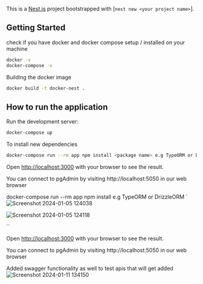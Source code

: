 This is a [Nest.js](https://nestjs.com/) project bootstrapped with [`nest new <your project name>`].


## Getting Started

check if you have docker and docker compose setup / installed on your machine

```bash
docker -v
docker-compose -v
```

Building the docker image
```bash
docker build -t docker-nest .
```

## How to run the application

Run the development server:

```bash
docker-compose up
```
To install new dependencies

```bash
docker-compose run --rm app npm install <package name> e.g TypeORM or DrizzleORM
```
Open [http://localhost:3000](http://localhost:3000) with your browser to see the result.

You can connect to pgAdmin by visiting http://localhost:5050 in our web browser

docker-compose run --rm app npm install <package name> e.g TypeORM or DrizzleORM
`![Screenshot 2024-01-05 124038](https://github.com/nidumolu/nest-docker-postgresdb/assets/13748087/10140fa2-3689-4861-93e3-67aad5c0c70f)

![Screenshot 2024-01-05 124118](https://github.com/nidumolu/nest-docker-postgresdb/assets/13748087/5d9f1c90-ac85-4bdf-a1ed-8b6d9318ac06)

``

Open [http://localhost:3000](http://localhost:3000) with your browser to see the result.

You can connect to pgAdmin by visiting http://localhost:5050 in our web browser

Added swagger functionality as well to test apis that will get added
![Screenshot 2024-01-11 134150](https://github.com/nidumolu/nest-docker-postgresdb/assets/13748087/1b366bd8-1d14-48d6-b54b-c026d67b3e86)

